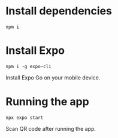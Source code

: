 # Install dependencies
`npm i`

# Install Expo
`npm i -g expo-cli`

Install Expo Go on your mobile device.

# Running the app
`npx expo start`

Scan QR code after running the app.
